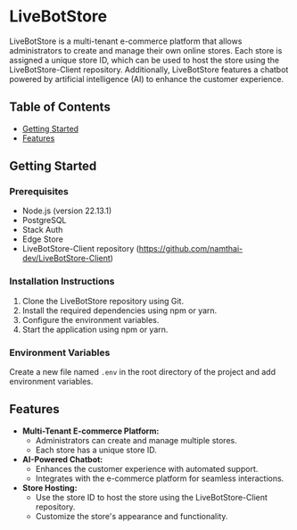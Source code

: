 # LiveBotStore

LiveBotStore is a multi-tenant e-commerce platform that allows administrators to
create and manage their own online stores. Each store is assigned a unique store
ID, which can be used to host the store using the LiveBotStore-Client
repository. Additionally, LiveBotStore features a chatbot powered by artificial
intelligence (AI) to enhance the customer experience.

## Table of Contents

- [Getting Started](#getting-started)
- [Features](#features)

## Getting Started

### Prerequisites

- Node.js (version 22.13.1)
- PostgreSQL
- Stack Auth
- Edge Store
- LiveBotStore-Client repository
  (https://github.com/namthai-dev/LiveBotStore-Client)

### Installation Instructions

1. Clone the LiveBotStore repository using Git.
2. Install the required dependencies using npm or yarn.
3. Configure the environment variables.
4. Start the application using npm or yarn.

### Environment Variables

Create a new file named `.env` in the root directory of the project and add
environment variables.

## Features

- **Multi-Tenant E-commerce Platform:**
  - Administrators can create and manage multiple stores.
  - Each store has a unique store ID.
- **AI-Powered Chatbot:**
  - Enhances the customer experience with automated support.
  - Integrates with the e-commerce platform for seamless interactions.
- **Store Hosting:**
  - Use the store ID to host the store using the LiveBotStore-Client repository.
  - Customize the store's appearance and functionality.
